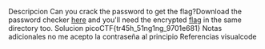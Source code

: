 Descripcion
Can you crack the password to get the flag?Download the password checker [here](https://artifacts.picoctf.net/c/14/level2.py) and you'll need the encrypted [flag](https://artifacts.picoctf.net/c/14/level2.flag.txt.enc) in the same directory too.
Solucion
picoCTF{tr45h_51ng1ng_9701e681}
Notas adicionales
no me acepto la contraseña al principio 
Referencias
visualcode